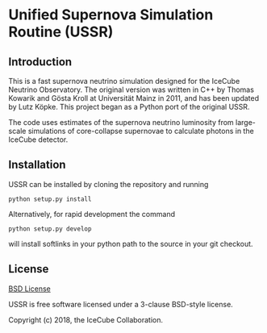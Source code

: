 # Unified Supernova Simulation Routine (USSR)

## Introduction

This is a fast supernova neutrino simulation designed for the IceCube Neutrino
Observatory. The original version was written in C++ by Thomas Kowarik and
Gösta Kroll at Universität Mainz in 2011, and has been updated by Lutz Köpke.
This project began as a Python port of the original USSR.

The code uses estimates of the supernova neutrino luminosity from large-scale
simulations of core-collapse supernovae to calculate photons in the IceCube
detector.

## Installation

USSR can be installed by cloning the repository and running

```
python setup.py install
```

Alternatively, for rapid development the command

```
python setup.py develop
```

will install softlinks in your python path to the source in your git checkout.

## License

[BSD License](LICENSE.rst)

USSR is free software licensed under a 3-clause BSD-style license.

Copyright (c) 2018, the IceCube Collaboration.
